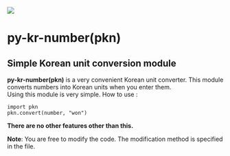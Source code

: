 ![](https://cdn.discordapp.com/attachments/1122124905496981575/1122124947674906644/-001_20.png)

**py-kr-number(pkn)**
=============
Simple Korean unit conversion module
-------------
**py-kr-number(pkn)** is a very convenient Korean unit converter. This module converts numbers into Korean units when you enter them.   
Using this module is very simple. How to use :
<pre><code>import pkn
pkn.convert(number, "won")
</code></pre>
**There are no other features other than this.**

**Note**: You are free to modify the code.
The modification method is specified in the file.
